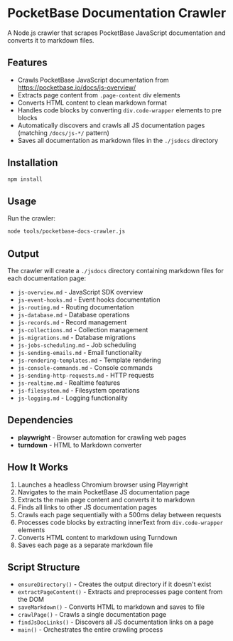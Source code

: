 # PocketBase Documentation Crawler

A Node.js crawler that scrapes PocketBase JavaScript documentation and converts it to markdown files.

## Features

- Crawls PocketBase JavaScript documentation from https://pocketbase.io/docs/js-overview/
- Extracts page content from `.page-content` div elements
- Converts HTML content to clean markdown format
- Handles code blocks by converting `div.code-wrapper` elements to pre blocks
- Automatically discovers and crawls all JS documentation pages (matching `/docs/js-*/` pattern)
- Saves all documentation as markdown files in the `./jsdocs` directory

## Installation

```bash
npm install
```

## Usage

Run the crawler:

```bash
node tools/pocketbase-docs-crawler.js
```

## Output

The crawler will create a `./jsdocs` directory containing markdown files for each documentation page:

- `js-overview.md` - JavaScript SDK overview
- `js-event-hooks.md` - Event hooks documentation
- `js-routing.md` - Routing documentation
- `js-database.md` - Database operations
- `js-records.md` - Record management
- `js-collections.md` - Collection management
- `js-migrations.md` - Database migrations
- `js-jobs-scheduling.md` - Job scheduling
- `js-sending-emails.md` - Email functionality
- `js-rendering-templates.md` - Template rendering
- `js-console-commands.md` - Console commands
- `js-sending-http-requests.md` - HTTP requests
- `js-realtime.md` - Realtime features
- `js-filesystem.md` - Filesystem operations
- `js-logging.md` - Logging functionality

## Dependencies

- **playwright** - Browser automation for crawling web pages
- **turndown** - HTML to Markdown converter

## How It Works

1. Launches a headless Chromium browser using Playwright
2. Navigates to the main PocketBase JS documentation page
3. Extracts the main page content and converts it to markdown
4. Finds all links to other JS documentation pages
5. Crawls each page sequentially with a 500ms delay between requests
6. Processes code blocks by extracting innerText from `div.code-wrapper` elements
7. Converts HTML content to markdown using Turndown
8. Saves each page as a separate markdown file

## Script Structure

- `ensureDirectory()` - Creates the output directory if it doesn't exist
- `extractPageContent()` - Extracts and preprocesses page content from the DOM
- `saveMarkdown()` - Converts HTML to markdown and saves to file
- `crawlPage()` - Crawls a single documentation page
- `findJsDocLinks()` - Discovers all JS documentation links on a page
- `main()` - Orchestrates the entire crawling process